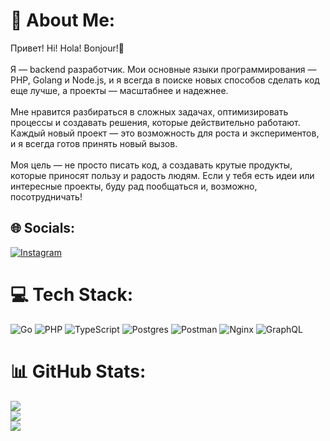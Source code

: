 # 💫 About Me:
Привет! Hi! Hola! Bonjour!👋<br><br>Я — backend разработчик. Мои основные языки программирования — PHP, Golang и Node.js, и я всегда в поиске новых способов сделать код еще лучше, а проекты — масштабнее и надежнее. <br><br>Мне нравится разбираться в сложных задачах, оптимизировать процессы и создавать решения, которые действительно работают. Каждый новый проект — это возможность для роста и экспериментов, и я всегда готов принять новый вызов.<br><br>Моя цель — не просто писать код, а создавать крутые продукты, которые приносят пользу и радость людям. Если у тебя есть идеи или интересные проекты, буду рад пообщаться и, возможно, посотрудничать!<br>

## 🌐 Socials:
[![Instagram](https://img.shields.io/badge/Instagram-%23E4405F.svg?logo=Instagram&logoColor=white)](https://instagram.com/dryundel021) 

# 💻 Tech Stack:
![Go](https://img.shields.io/badge/go-%2300ADD8.svg?style=for-the-badge&logo=go&logoColor=white) ![PHP](https://img.shields.io/badge/php-%23777BB4.svg?style=for-the-badge&logo=php&logoColor=white) ![TypeScript](https://img.shields.io/badge/typescript-%23007ACC.svg?style=for-the-badge&logo=typescript&logoColor=white) ![Postgres](https://img.shields.io/badge/postgres-%23316192.svg?style=for-the-badge&logo=postgresql&logoColor=white) ![Postman](https://img.shields.io/badge/Postman-FF6C37?style=for-the-badge&logo=postman&logoColor=white) ![Nginx](https://img.shields.io/badge/nginx-%23009639.svg?style=for-the-badge&logo=nginx&logoColor=white) ![GraphQL](https://img.shields.io/badge/-GraphQL-E10098?style=for-the-badge&logo=graphql&logoColor=white)
# 📊 GitHub Stats:
![](https://github-readme-stats.vercel.app/api?username=dryundel&theme=tokyonight&hide_border=false&include_all_commits=true&count_private=true)<br/>
![](https://github-readme-streak-stats.herokuapp.com/?user=dryundel&theme=tokyonight&hide_border=false)<br/>
![](https://github-readme-stats.vercel.app/api/top-langs/?username=dryundel&theme=tokyonight&hide_border=false&include_all_commits=true&count_private=true&layout=compact)
